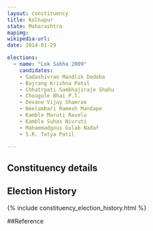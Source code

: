 ```yaml
---
layout: constituency
title: Kolhapur
state: Maharashtra
mapimg: 
wikipedia-url: 
date: 2014-01-29

elections: 
  - name: "Lok Sabha 2009"
    candidates: 
    - Sadashivrao Mandlik Dadoba 
    - Bajrang Krishna Patil 
    - Chhatrpati Sambhajiraje Shahu 
    - Chougule Bhai P.T. 
    - Devane Vijay Shamrao 
    - Neelambari Ramesh Mandape 
    - Kamble Maruti Ravelu 
    - Kamble Suhas Nivruti 
    - Mahammadgous Gulab Nadaf 
    - S.R. Tatya Patil 

---
```

## Constituency details


## Election History
{% include constituency_election_history.html %}

##Reference
